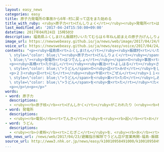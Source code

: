 ```yaml
---
layout: easy_news
categories: easy
title: 原子力発電所の事故から6年-村に戻って店をまた始める
title_with_ruby: <ruby>原子力<rt>げんしりょく</rt></ruby><ruby>発電所<rt>はつでんしょ</rt></ruby>の<ruby>事故<rt>じこ</rt></ruby>から６<ruby>年<rt>ねん</rt></ruby>　<ruby>村<rt>むら</rt></ruby>に<ruby>戻<rt>もど</rt></ruby>って<ruby>店<rt>みせ</rt></ruby>をまた<ruby>始<rt>はじ</rt></ruby>める
last_modified_at: '2017-04-24T15:50:00+09:00'
datetime: 2017年04月24日 15時50分
description: 福島県ふくしまけん飯舘村いいたてむらは６年ねん前まえの原子力げんしりょく発電所はつでんしょの事故じこで住すむことができなくなりました。
image_url: https://newswebeasy.github.io/ja/news/web/image/2017/04/24/k10010958491000.jpg
voice_url: https://newswebeasy.github.io/ja/news/easy/voice/2017/04/24/k10010958491000.mp3
contents: "<p><ruby>福島県<rt>ふくしまけん</rt></ruby><ruby>飯舘村<rt>いいたてむら</rt></ruby>は６<ruby>年<rt>ねん</rt></ruby><ruby>前<rt>まえ</rt></ruby>、<span\
  \ style=\"color: blue;\"><ruby>原子力<rt>げんしりょく</rt></ruby></span><span style=\"color:\
  \ blue;\"><ruby>発電所<rt>はつでんしょ</rt></ruby></span>の<ruby>事故<rt>じこ</rt></ruby>で<ruby>住<rt>す</rt></ruby>むことができなくなりました。<ruby>村<rt>むら</rt></ruby>の<ruby>人<rt>ひと</rt></ruby>たちは<ruby>別<rt>べつ</rt></ruby>の<ruby>市<rt>し</rt></ruby>や<ruby>町<rt>まち</rt></ruby>で<ruby>生活<rt>せいかつ</rt></ruby>をしていますが、<ruby>先月<rt>せんげつ</rt></ruby><ruby>国<rt>くに</rt></ruby>が<ruby>戻<rt>もど</rt></ruby>ってもいいと<ruby>言<rt>い</rt></ruby>って<ruby>飯館村<rt>いいたてむら</rt></ruby>に<ruby>住<rt>す</rt></ruby>むことができるようになりました。</p>\n\
  <p><ruby>高橋<rt>たかはし</rt></ruby><ruby>義治<rt>よしはる</rt></ruby>さんは<ruby>飯館村<rt>いいたてむら</rt></ruby>で６０<ruby>年<rt>ねん</rt></ruby><ruby>続<rt>つづ</rt></ruby>く<span\
  \ style=\"color: blue;\">うどん</span>の<ruby>店<rt>みせ</rt></ruby>をしていました。<ruby>村<rt>むら</rt></ruby>を<ruby>出<rt>で</rt></ruby>たあと<ruby>別<rt>べつ</rt></ruby>の<ruby>市<rt>し</rt></ruby>で<ruby>店<rt>みせ</rt></ruby>をしていましたが、<ruby>村<rt>むら</rt></ruby>に<ruby>戻<rt>もど</rt></ruby>ってまた<ruby>店<rt>みせ</rt></ruby>を<ruby>始<rt>はじ</rt></ruby>めることにしました。</p>\n\
  <p>２３<ruby>日<rt>にち</rt></ruby><ruby>午前<rt>ごぜん</rt></ruby>１１<ruby>時<rt>じ</rt></ruby>に<ruby>店<rt>みせ</rt></ruby>が<ruby>開<rt>あ</rt></ruby>くと、<ruby>村<rt>むら</rt></ruby>に<ruby>戻<rt>もど</rt></ruby>る<ruby>準備<rt>じゅんび</rt></ruby>をしている<ruby>人<rt>ひと</rt></ruby>などが<ruby>来<rt>き</rt></ruby>ました。みんな<ruby>久<rt>ひさ</rt></ruby>しぶりに<ruby>村<rt>むら</rt></ruby>で<ruby>食<rt>た</rt></ruby>べる<span\
  \ style=\"color: blue;\">うどん</span>を<ruby>楽<rt>たの</rt></ruby>しみました。</p>\n<p><ruby>飯館村<rt>いいたてむら</rt></ruby>ではまだ<ruby>食堂<rt>しょくどう</rt></ruby>などの<ruby>店<rt>みせ</rt></ruby>が<ruby>始<rt>はじ</rt></ruby>まっていなくて、<ruby>高橋<rt>たかはし</rt></ruby>さんの<ruby>店<rt>みせ</rt></ruby>が<ruby>最初<rt>さいしょ</rt></ruby>です。<span\
  \ style=\"color: blue;\">うどん</span>を<ruby>食<rt>た</rt></ruby>べた<ruby>女性<rt>じょせい</rt></ruby>は「<ruby>前<rt>まえ</rt></ruby>と<ruby>変<rt>か</rt></ruby>わらない<ruby>味<rt>あじ</rt></ruby>でとてもおいしいです。<ruby>村<rt>むら</rt></ruby>に<ruby>食堂<rt>しょくどう</rt></ruby>があるのはうれしいです」と<ruby>話<rt>はな</rt></ruby>していました。</p>\n\
  <p></p>\n<p></p>"
words:
- word: 原子力
  descriptions:
  - <ruby><rb>原子核</rb><rt>げんしかく</rt></ruby>がこわれたり（<ruby><rb>核分裂</rb><rt>かくぶんれつ</rt></ruby>）、とけあったり（<ruby><rb>核融合</rb><rt>かくゆうごう</rt></ruby>）するときに<ruby><rb>出</rb><rt>で</rt></ruby>る、ものすごく<ruby><rb>大</rb><rt>おお</rt></ruby>きな<ruby><rb>力</rb><rt>ちから</rt></ruby>と<ruby><rb>高</rb><rt>たか</rt></ruby>い<ruby><rb>熱</rb><rt>ねつ</rt></ruby>。<ruby><rb>原子</rb><rt>げんし</rt></ruby>エネルギー。
- word: 発電所
  descriptions:
  - <ruby><rb>電気</rb><rt>でんき</rt></ruby>を<ruby><rb>起</rb><rt>お</rt></ruby>こす<ruby><rb>所</rb><rt>ところ</rt></ruby>。
- word: うどん
  descriptions:
  - <ruby><rb>小麦粉</rb><rt>こむぎこ</rt></ruby>を、<ruby><rb>水</rb><rt>みず</rt></ruby>でこねてうすくのばし、<ruby><rb>細長</rb><rt>ほそなが</rt></ruby>く<ruby><rb>切</rb><rt>き</rt></ruby>ってゆでた<ruby><rb>食</rb><rt>た</rt></ruby>べ<ruby><rb>物</rb><rt>もの</rt></ruby>。
web_news_url: /news/web/2017/04/23/避難指示解除でうどん店が営業再開-福島-飯舘村/
source_url: http://www3.nhk.or.jp/news/easy/k10010958491000/k10010958491000.html
...
```

